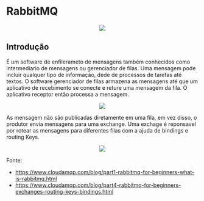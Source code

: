 # RabbitMQ

<p align="center">
<img src="https://www.rabbitmq.com/img/logo-rabbitmq.svg"/>
</p>

## Introdução

É um software de enfilerameto de mensagens também conhecidos como intermediario de mensagens ou gerenciador de filas.
Uma mensagem pode incluir qualquer tipo de informação, dede de processos de tarefas até textos. O software gerenciador de filas armazena as mensagens até que um aplicativo de recebimento se conecte e reture uma mensagem da fila. O aplicativo receptor então processa a mensagem.

<p align="center">
<img src="https://www.cloudamqp.com/img/blog/workflow-rabbitmq.png"/>
</p>

As mensagem não são publicadas diretamente em uma fila, em vez disso, o produtor envia mensagens para uma exchange. Uma exchage é reponsavel por rotear as mensagens para diferentes filas com a ajuda de bindings e routing Keys.

<p align="center">
<img src="https://www.cloudamqp.com/img/blog/exchanges-bidings-routing-keys.png"/>
</p>

Fonte: 
- https://www.cloudamqp.com/blog/part1-rabbitmq-for-beginners-what-is-rabbitmq.html
- https://www.cloudamqp.com/blog/part4-rabbitmq-for-beginners-exchanges-routing-keys-bindings.html


